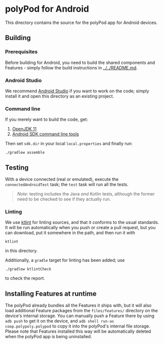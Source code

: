 # polyPod for Android

This directory contains the source for the polyPod app for Android devices.

## Building

### Prerequisites

Before building for Android, you need to build the shared components and
Features - simply follow the build instructions in
[../../README.md](../../README.md).

### Android Studio

We recommend [Android Studio] if you want to work on the code; simply install it
and open this directory as an existing project.

### Command line

If you merely want to build the code, get:

1. [OpenJDK 11]
2. [Android SDK command line tools]

Then set `sdk.dir` in your local `local.properties` and finally run:

```
./gradlew assemble
```

## Testing

With a device connected (real or emulated), execute the `connectedAndroidTest`
task; the `test` task will run all the tests.

> *Note*: testing includes the Java *and* Kotlin tests, although the former need
> to be checked to see if they actually run.

### Linting

We use [ktlint](https://github.com/pinterest/ktlint) for linting sources, and
that it conforms to the usual standards. It will be run automatically when
you push or create a pull request, but you can download, put it somewhere in the
path,  and then run it with

```
ktlint
```

in this directory.

Additionally, a `gradle` target for linting has been added; use

```shell
./gradlew ktlintCheck
```

to check the report.

## Installing Features at runtime

The polyPod already bundles all the Features it ships with, but it will also load
additional Feature packages from the `files/features/` directory on the device's
internal storage. You can manually push a Feature there by using `adb push` to
get it on the device, and `adb shell run-as coop.polypoly.polypod` to copy it
into the polyPod's internal file storage. Please note that Features installed
this way will be automatically deleted when the polyPod app is being
uninstalled.

[Android Studio]: https://developer.android.com/studio
[Android SDK command line tools]: https://developer.android.com/studio/index.html#command-tools
[OpenJDK 11]: https://openjdk.java.net
